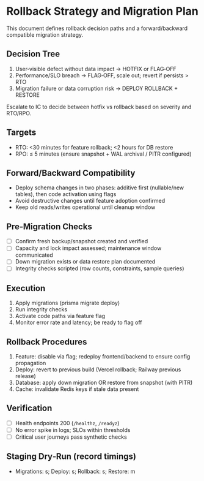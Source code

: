 # Rollback Strategy and Migration Plan

This document defines rollback decision paths and a forward/backward compatible migration strategy.

## Decision Tree

1. User‑visible defect without data impact → HOTFIX or FLAG‑OFF
2. Performance/SLO breach → FLAG‑OFF, scale out; revert if persists > RTO
3. Migration failure or data corruption risk → DEPLOY ROLLBACK + RESTORE

Escalate to IC to decide between hotfix vs rollback based on severity and RTO/RPO.

## Targets

- RTO: <30 minutes for feature rollback; <2 hours for DB restore
- RPO: ≤ 5 minutes (ensure snapshot + WAL archival / PITR configured)

## Forward/Backward Compatibility

- Deploy schema changes in two phases: additive first (nullable/new tables), then code activation using flags
- Avoid destructive changes until feature adoption confirmed
- Keep old reads/writes operational until cleanup window

## Pre‑Migration Checks

- [ ] Confirm fresh backup/snapshot created and verified
- [ ] Capacity and lock impact assessed; maintenance window communicated
- [ ] Down migration exists or data restore plan documented
- [ ] Integrity checks scripted (row counts, constraints, sample queries)

## Execution

1. Apply migrations (prisma migrate deploy)
2. Run integrity checks
3. Activate code paths via feature flag
4. Monitor error rate and latency; be ready to flag off

## Rollback Procedures

1. Feature: disable via flag; redeploy frontend/backend to ensure config propagation
2. Deploy: revert to previous build (Vercel rollback; Railway previous release)
3. Database: apply down migration OR restore from snapshot (with PITR)
4. Cache: invalidate Redis keys if stale data present

## Verification

- [ ] Health endpoints 200 (`/healthz`, `/readyz`)
- [ ] No error spike in logs; SLOs within thresholds
- [ ] Critical user journeys pass synthetic checks

## Staging Dry‑Run (record timings)

- Migrations: <N> s; Deploy: <N> s; Rollback: <N> s; Restore: <N> m
